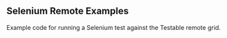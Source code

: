 Selenium Remote Examples
------------------------

Example code for running a Selenium test against the Testable remote grid.
